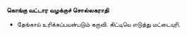 **கொங்கு வட்டார வழக்குச் சொல்லகராதி**
- தேங்காய் உரிக்கப்பயன்படும் கருவி. கிட்டியெ எடுத்து மட்டையுரி.

